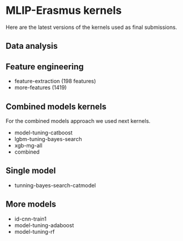 # MLIP-Erasmus kernels


Here are the latest versions of the kernels used as final submissions.

## Data analysis

## Feature engineering

  - feature-extraction (198 features)
  - more-features (1419)


## Combined models kernels

For the combined models approach we used next kernels.

  - model-tuning-catboost
  - lgbm-tuning-bayes-search
  - xgb-mg-all
  - combined

## Single model

  - tunning-bayes-search-catmodel

## More models
  - id-cnn-train1
  - model-tuning-adaboost
  - model-tuning-rf
